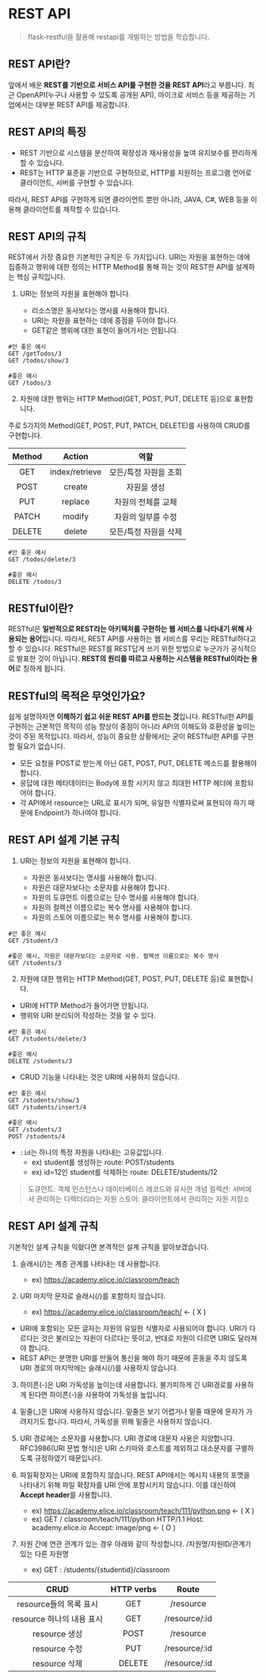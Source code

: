 # REST API

> flask-restful을 활용해 restapi를 개발하는 방법을 학습합니다.

## REST API란?

앞에서 배운 **REST를 기반으로 서비스 API를 구현한 것을 REST API**라고 부릅니다. 최근 OpenAPI(누구나 사용할 수 있도록 공개된 API), 마이크로 서비스 등을 제공하는 기업에서는 대부분 REST API를 제공합니다.

## REST API의 특징

- REST 기반으로 시스템을 분산하여 확장성과 재사용성을 높여 유지보수를 편리하게 할 수 있습니다.
- REST는 HTTP 표준을 기반으로 구현하므로, HTTP를 지원하는 프로그램 언어로 클라이언트, 서버를 구현할 수 있습니다.

따라서, REST API를 구현하게 되면 클라이언트 뿐만 아니라, JAVA, C#, WEB 등을 이용해 클라이언트를 제작할 수 있습니다.

## REST API의 규칙

REST에서 가장 중요한 기본적인 규칙은 두 가지입니다. URI는 자원을 표현하는 데에 집중하고 행위에 대한 정의는 HTTP Method를 통해 하는 것이 REST한 API를 설계하는 핵심 규칙입니다.

1. URI는 정보의 자원을 표현해야 합니다.

    - 리소스명은 동사보다는 명사를 사용해야 합니다.
    - URI는 자원을 표현하는 데에 중점을 두어야 합니다.
    - GET같은 행위에 대한 표현이 들어가서는 안됩니다.
```
#안 좋은 예시
GET /getTodos/3
GET /todos/show/3

#좋은 예시
GET /todos/3
```

2. 자원에 대한 행위는 HTTP Method(GET, POST, PUT, DELETE 등)으로 표현합니다.

주로 5가지의 Method(GET, POST, PUT, PATCH, DELETE)를 사용하여 CRUD를 구현합니다.

| Method | Action | 역할 |
|:---:|:---:|:---:|
| GET | index/retrieve | 모든/특정 자원을 조회 |
| POST | create | 자원을 생성 |
| PUT | replace | 자원의 전체를 교체 |
| PATCH | modify | 자원의 일부를 수정 |
| DELETE | delete | 모든/특정 자원을 삭제 |

```
#안 좋은 예시
GET /todos/delete/3

#좋은 예시
DELETE /todos/3
```

## RESTful이란?

RESTful은 **일반적으로 REST라는 아키텍처를 구현하는 웹 서비스를 나타내기 위해 사용되는 용어**입니다. 따라서, REST API를 사용하는 웹 서비스를 우리는 RESTful하다고 할 수 있습니다. RESTful은 REST를 REST답게 쓰기 위한 방법으로 누군가가 공식적으로 발표한 것이 아닙니다. **REST의 원리를 따르고 사용하는 시스템을 RESTful이라는 용어**로 칭하게 됩니다.

## RESTful의 목적은 무엇인가요?

쉽게 설명하자면 **이해하기 쉽고 쉬운 REST API를 만드는 것**입니다.
RESTful한 API를 구현하는 근본적인 목적이 성능 향상이 중점이 아니라 API의 이해도와 호환성을 높이는 것이 주된 목적입니다. 따라서, 성능이 중요한 상황에서는 굳이 RESTful한 API를 구현할 필요가 없습니다.

- 모든 요청을 POST로 받는게 아닌 GET, POST, PUT, DELETE 메소드를 활용해야 합니다.
- 응답에 대한 메타데이터는 Body에 포함 시키지 않고 최대한 HTTP 헤더에 포함되어야 합니다.
- 각 API에서 resource는 URL로 표시가 되며, 유일한 식별자로써 표현되야 하기 때문에 Endpoint가 하나여야 합니다.

## REST API 설계 기본 규칙

1. URI는 정보의 자원을 표현해야 합니다.

    - 자원은 동사보다는 명사를 사용해야 합니다.
    - 자원은 대문자보다는 소문자를 사용해야 합니다.
    - 자원의 도큐먼트 이름으로는 단수 명사를 사용해야 합니다.
    - 자원의 컬렉션 이름으로는 복수 명사를 사용해야 합니다.
    - 자원의 스토어 이름으로는 복수 명사를 사용해야 합니다.

```
#안 좋은 예시
GET /Student/3

#좋은 예시, 자원은 대문자보다는 소문자로 사용. 컬렉션 이름으로는 복수 명사
GET /students/3
```

2. 자원에 대한 행위는 HTTP Method(GET, POST, PUT, DELETE 등)로 표현합니다.
- URI에 HTTP Method가 들어가면 안됩니다.
- 행위와 URI 분리되어 작성하는 것을 알 수 있다.

```
#안 좋은 예시
GET /students/delete/3

#좋은 예시
DELETE /students/3
```

- CRUD 기능을 나타내는 것은 URI에 사용하지 않습니다.

```
#안 좋은 예시
GET /students/show/3
GET /students/insert/4

#좋은 예시
GET /students/3
POST /students/4
```

- ```:id```는 하나의 특정 자원을 나타내는 고유값입니다.
    - ex) student를 생성하는 route: POST/students
    - ex) id=12인 student를 삭제하는 route: DELETE/students/12

> 도큐먼트: 객체 인스턴스나 데이터베이스 레코드와 유사한 개념
> 컬렉션: 서버에서 관리하는 디렉터리라는 자원
> 스토어: 클라이언트에서 관리하는 자원 저장소

## REST API 설계 규칙

기본적인 설계 규칙을 익혔다면 본격적인 설계 규칙을 알아보겠습니다.

1. 슬래시(/)는 계층 관계를 나타내는 데 사용합니다.
    - ex) https://academy.elice.io/classroom/teach

2. URI 마지막 문자로 슬래시(/)를 포함하지 않습니다.
    - ex) https://academy.elice.io/classroom/teach/ ← ( X )

- URI에 포함되는 모든 글자는 자원의 유일한 식별자로 사용되어야 합니다. URI가 다르다는 것은 불러오는 자원이 다르다는 뜻이고, 반대로 자원이 다르면 URI도 달라져야 합니다.
- REST API는 분명한 URI를 만들어 통신을 해야 하기 때문에 혼동을 주지 않도록 URI 경로의 마지막에는 슬래시(/)를 사용하지 않습니다.

3. 하이픈(-)은 URI 가독성을 높이는데 사용합니다.
불가피하게 긴 URI경로를 사용하게 된다면 하이픈(-)을 사용하여 가독성을 높입니다.

4. 밑줄(_)은 URI에 사용하지 않습니다.
밑줄은 보기 어렵거나 밑줄 때문에 문자가 가려지기도 합니다. 따라서, 가독성을 위해 밑줄은 사용하지 않습니다.

5. URI 경로에는 소문자를 사용합니다.
URI 경로에 대문자 사용은 지양합니다. RFC3986(URI 문법 형식)은 URI 스키마와 호스트를 제외하고 대소문자를 구별하도록 규정하였기 때문입니다.

6. 파일확장자는 URI에 포함하지 않습니다.
REST API에서는 메시지 내용의 포맷을 나타내기 위해 파일 확장자를 URI 안에 포함시키지 않습니다. 이를 대신하여 **Accept header**를 사용합니다.
    - ex) https://academy.elice.io/classroom/teach/111/python.png ← ( X )
    - ex) GET / classroom/teach/111/python HTTP/1.1 Host: academy.elice.io Accept: image/png ← ( O )

7. 자원 간에 연관 관계가 있는 경우 아래와 같이 작성합니다.
/자원명/자원ID/관계가 있는 다른 자원명
    - ex) GET : /students/{studentid}/classroom

| CRUD | HTTP verbs | Route |
|:---:|:---:|:---:|
| resource들의 목록 표시 | GET | /resource |
| resource 하나의 내용 표시 | GET | /resource/:id |
| resource 생성 | POST | /resource |
| resource 수정 | PUT | /resource/:id |
| resource 삭제 | DELETE | /resource/:id |

